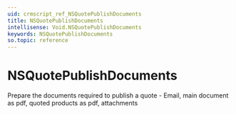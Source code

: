 ```yaml
---
uid: crmscript_ref_NSQuotePublishDocuments
title: NSQuotePublishDocuments
intellisense: Void.NSQuotePublishDocuments
keywords: NSQuotePublishDocuments
so.topic: reference
---
```


# NSQuotePublishDocuments

Prepare the documents required to publish a quote - Email, main document as pdf, quoted products as pdf, attachments

